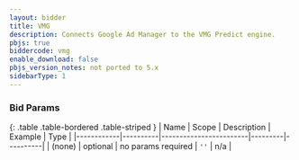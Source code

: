 ```yaml
---
layout: bidder
title: VMG
description: Connects Google Ad Manager to the VMG Predict engine.
pbjs: true
biddercode: vmg
enable_download: false
pbjs_version_notes: not ported to 5.x
sidebarType: 1
---
```


### Bid Params

{: .table .table-bordered .table-striped }
| Name       | Scope    | Description            | Example | Type     |
|------------|----------|------------------------|---------|----------|
| (none)         | optional | no params required     | `''`    | n/a       |
